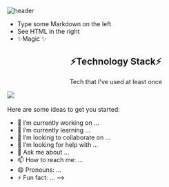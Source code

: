 ![header](https://capsule-render.vercel.app/api?type=Waving&color=gradient&height=300&section=header&text=Welcome%20👋&fontSize=90)

- Type some Markdown on the left
- See HTML in the right
- ✨Magic ✨

<h2 align="center">⚡Technology Stack⚡</h2>
<p align="center">Tech that I've used at least once</p>
<img src="https://img.shields.io/badge/HTML5-E34F26?style=flat-square&logo=HTML5&logoColor=white"/></a>&nbsp

Here are some ideas to get you started:

- 🔭 I’m currently working on ...
- 🌱 I’m currently learning ...
- 👯 I’m looking to collaborate on ...
- 🤔 I’m looking for help with ...
- 💬 Ask me about ...
- 📫 How to reach me: ...
- 😄 Pronouns: ...
- ⚡ Fun fact: ...
-->
